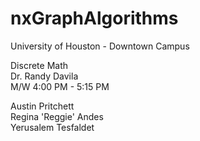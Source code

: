 # nxGraphAlgorithms

University of Houston - Downtown Campus

Discrete Math  
Dr. Randy Davila  
M/W 4:00 PM - 5:15 PM


Austin Pritchett  
Regina 'Reggie' Andes  
Yerusalem Tesfaldet

